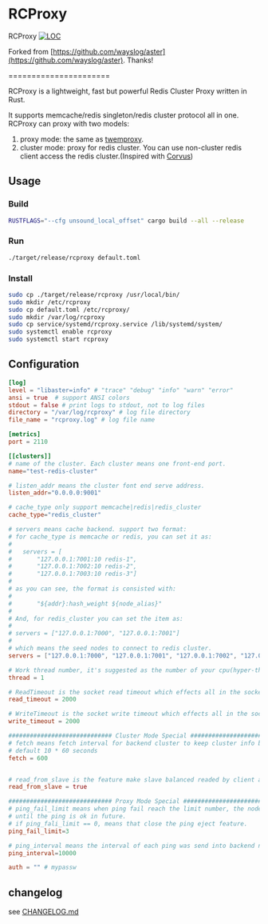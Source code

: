 # RCProxy

RCProxy [![LOC](https://tokei.rs/b1/github/clia/rcproxy)](https://github.com/clia/rcproxy)

Forked from [https://github.com/wayslog/aster](https://github.com/wayslog/aster). Thanks!

======================

RCProxy is a lightweight, fast but powerful Redis Cluster Proxy written in Rust.

It supports memcache/redis singleton/redis cluster protocol all in one. RCProxy can proxy with two models:

1. proxy mode: the same as [twemproxy](https://github.com/twitter/twemproxy).
2. cluster mode: proxy for redis cluster. You can use non-cluster redis client access the redis cluster.(Inspired with [Corvus](https://github.com/eleme/corvus))

## Usage

### Build

```bash
RUSTFLAGS="--cfg unsound_local_offset" cargo build --all --release
```

### Run

```bash
./target/release/rcproxy default.toml
```

### Install

```bash
sudo cp ./target/release/rcproxy /usr/local/bin/
sudo mkdir /etc/rcproxy
sudo cp default.toml /etc/rcproxy/
sudo mkdir /var/log/rcproxy
sudo cp service/systemd/rcproxy.service /lib/systemd/system/
sudo systemctl enable rcproxy
sudo systemctl start rcproxy
```

## Configuration

```Toml
[log]
level = "libaster=info" # "trace" "debug" "info" "warn" "error"
ansi = true  # support ANSI colors
stdout = false # print logs to stdout, not to log files
directory = "/var/log/rcproxy" # log file directory
file_name = "rcproxy.log" # log file name

[metrics]
port = 2110

[[clusters]]
# name of the cluster. Each cluster means one front-end port.
name="test-redis-cluster"

# listen_addr means the cluster font end serve address.
listen_addr="0.0.0.0:9001"

# cache_type only support memcache|redis|redis_cluster
cache_type="redis_cluster"

# servers means cache backend. support two format:
# for cache_type is memcache or redis, you can set it as:
#
#   servers = [
#       "127.0.0.1:7001:10 redis-1",
#       "127.0.0.1:7002:10 redis-2",
#       "127.0.0.1:7003:10 redis-3"]
#
# as you can see, the format is consisted with:
#
#       "${addr}:hash_weight ${node_alias}"
#
# And, for redis_cluster you can set the item as:
#
# servers = ["127.0.0.1:7000", "127.0.0.1:7001"]
#
# which means the seed nodes to connect to redis cluster.
servers = ["127.0.0.1:7000", "127.0.0.1:7001", "127.0.0.1:7002", "127.0.0.1:7003", "127.0.0.1:7004", "127.0.0.1:7005"]

# Work thread number, it's suggested as the number of your cpu(hyper-thread) number.
thread = 1

# ReadTimeout is the socket read timeout which effects all in the socket in millisecond
read_timeout = 2000

# WriteTimeout is the socket write timeout which effects all in the socket in millisecond
write_timeout = 2000

############################# Cluster Mode Special #######################################################
# fetch means fetch interval for backend cluster to keep cluster info become newer.
# default 10 * 60 seconds
fetch = 600


# read_from_slave is the feature make slave balanced readed by client and ignore side effects.
read_from_slave = true

############################# Proxy Mode Special #######################################################
# ping_fail_limit means when ping fail reach the limit number, the node will be ejected from the cluster
# until the ping is ok in future.
# if ping_fali_limit == 0, means that close the ping eject feature.
ping_fail_limit=3

# ping_interval means the interval of each ping was send into backend node in millisecond.
ping_interval=10000

auth = "" # mypassw

```

## changelog

see [CHANGELOG.md](/CHANGELOG.md)